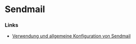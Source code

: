 # Sendmail




### Links
+ [Verwendung und allgemeine Konfiguration von Sendmail](https://www.linux-praxis.de/verwendung-und-allgemeine-konfiguration-von-sendmail)
